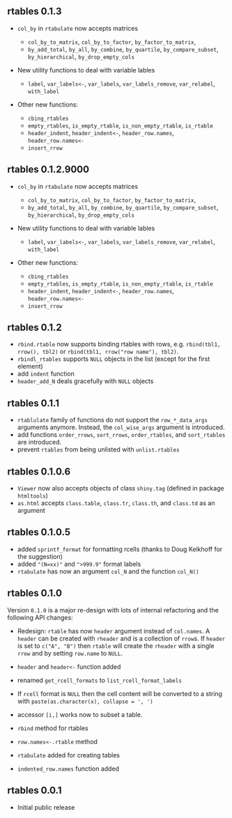 ## rtables 0.1.3

* `col_by` in `rtabulate` now accepts matrices
  - `col_by_to_matrix`, `col_by_to_factor`, `by_factor_to_matrix`, 
  - `by_add_total`, `by_all`, `by_combine`, `by_quartile`, `by_compare_subset`,  `by_hierarchical`, `by_drop_empty_cols`
  
* New utility functions to deal with variable lables
  - `label`, `var_labels<-`, `var_labels`, `var_labels_remove`, `var_relabel`, `with_label`

* Other new functions:
  - `cbing_rtables`
  - `empty_rtables`, `is_empty_rtable`, `is_non_empty_rtable`, `is_rtable`
  - `header_indent`, `header_indent<-`, `header_row.names`, `header_row.names<-`
  - `insert_rrow`

## rtables 0.1.2.9000

* `col_by` in `rtabulate` now accepts matrices
  - `col_by_to_matrix`, `col_by_to_factor`, `by_factor_to_matrix`, 
  - `by_add_total`, `by_all`, `by_combine`, `by_quartile`, `by_compare_subset`,  `by_hierarchical`, `by_drop_empty_cols`
  
* New utility functions to deal with variable lables
  - `label`, `var_labels<-`, `var_labels`, `var_labels_remove`, `var_relabel`, `with_label`

* Other new functions:
  - `cbing_rtables`
  - `empty_rtables`, `is_empty_rtable`, `is_non_empty_rtable`, `is_rtable`
  - `header_indent`, `header_indent<-`, `header_row.names`, `header_row.names<-`
  - `insert_rrow`

## rtables 0.1.2

* `rbind.rtable` now supports binding rtables with rows, e.g. `rbind(tbl1, rrow(), tbl2)` or `rbind(tbl1, rrow("row name"), tbl2)`.
* `rbindl_rtables` supports `NULL` objects in the list (except for the first element)
* add `indent` function
* `header_add_N` deals gracefully with `NULL` objects

## rtables 0.1.1

* `rtablulate` family of functions do not support the `row_*_data_args` arguments anymore. Instead, the `col_wise_args` argument is introduced.
* add functions `order_rrows`, `sort_rrows`, `order_rtables`, and `sort_rtables` are introduced.
* prevent `rtables` from being unlisted with `unlist.rtables`


## rtables 0.1.0.6

* `Viewer` now also accepts objects of class `shiny.tag` (defined in package `htmltools`)
* `as.html` accepts `class.table`, `class.tr`, `class.th`, and `class.td` as an argument

## rtables 0.1.0.5

* added `sprintf_format` for formatting rcells (thanks to Doug Kelkhoff for the suggestion)
* added `"(N=xx)"` and `">999.9"` format labels
* `rtabulate` has now an argument `col_N` and the function `col_N()`

## rtables 0.1.0

Version `0.1.0` is a major re-design with lots of internal refactoring and the
following API changes:

* Redesign: `rtable` has now `header` argument instead of `col.names`. A
`header` can be created with `rheader` and is a collection of `rrow`s. If
`header` is set to `c("A", "B")` then `rtable` will create the `rheader` with a
single `rrow`  and by setting `row.name` to `NULL`.

* `header` and `header<-` function added

* renamed `get_rcell_formats` to `list_rcell_format_labels`

* If `rcell` format is `NULL` then the cell content will be converted to a string with `paste(as.character(x), collapse = ', ')`

* accessor `[i,]` works now to subset a table.

* `rbind` method for rtables

* `row.names<-.rtable` method

* `rtabulate` added for creating tables

* `indented_row.names` function added


## rtables 0.0.1

* Initial public release
